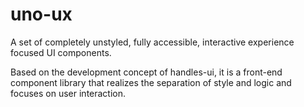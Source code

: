 # uno-ux

A set of completely unstyled, fully accessible, interactive experience focused UI components.

Based on the development concept of handles-ui, it is a front-end component library that realizes the separation of style and logic and focuses on user interaction.
